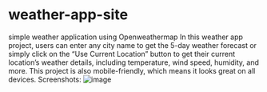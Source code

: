 # weather-app-site
simple weather application using Openweathermap
In this weather app project, users can enter any city name to get the 5-day weather forecast or simply click on the “Use Current Location” button to get their current location’s weather details, including temperature, wind speed, humidity, and more. This project is also mobile-friendly, which means it looks great on all devices.
Screenshots:
![image](https://github.com/Aditya-Parashar3241/weather-app-site/assets/112297638/d5eedd5f-6e60-48df-984c-dd9492bd6f93)
